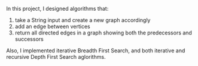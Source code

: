 In this project, I designed algorithms that:
1. take a String input and create a new graph accordingly
2. add an edge between vertices
3. return all directed edges in a graph showing both the predecessors and successors

Also, I implemented iterative Breadth First Search, and both iterative and recursive Depth First Search aglorithms.
